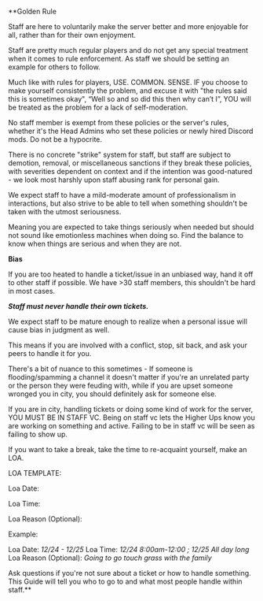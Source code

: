 **Golden Rule

Staff are here to voluntarily make the server better and more enjoyable for all, rather than for their own enjoyment.



Staff are pretty much regular players and do not get any special treatment when it comes to rule enforcement. As staff we should be setting an example for others to follow.

Much like with rules for players, USE. COMMON. SENSE. IF you choose to make yourself consistently the problem, and excuse it with "the rules said this is sometimes okay", “Well so and so did this then why can’t I”, YOU will be treated as the problem for a lack of self-moderation.

No staff member is exempt from these policies or the server's rules, whether it's the Head Admins who set these policies or newly hired Discord mods. Do not be a hypocrite.

There is no concrete "strike" system for staff, but staff are subject to demotion, removal, or miscellaneous sanctions if they break these policies, with severities dependent on context and if the intention was good-natured - we look most harshly upon staff abusing rank for personal gain.

We expect staff to have a mild-moderate amount of professionalism in interactions, but also strive to be able to tell when something shouldn't be taken with the utmost seriousness.

Meaning you are expected to take things seriously when needed but should not sound like emotionless machines when doing so. Find the balance to know when things are serious and when they are not.


**Bias**


If you are too heated to handle a ticket/issue in an unbiased way, hand it off to other staff if possible. We have >30 staff members, this shouldn't be hard in most cases.

***Staff must never handle their own tickets.***

We expect staff to be mature enough to realize when a personal issue will cause bias in judgment as well.

This means if you are involved with a conflict, stop, sit back, and ask your peers to handle it for you.

There's a bit of nuance to this sometimes - If someone is flooding/spamming a channel it doesn't matter if you're an unrelated party or the person they were feuding with, while if you are upset someone wronged you in city, you should definitely ask for someone else.

  

If you are in city, handling tickets or doing some kind of work for the server, YOU MUST BE IN STAFF VC. Being on staff vc lets the Higher Ups know you are working on something and active. Failing to be in staff vc will be seen as failing to show up.

If you want to take a break, take the time to re-acquaint yourself, make an LOA. 

  

LOA TEMPLATE:

Loa Date:

Loa Time:

Loa Reason (Optional):

  

Example:

Loa Date: *12/24 - 12/25*
Loa Time: *12/24 8:00am-12:00 ; 12/25 All day long*
Loa Reason (Optional): *Going to go touch grass with the family*

  

Ask questions if you're not sure about a ticket or how to handle something. This Guide will tell you who to go to and what most people handle within staff.**